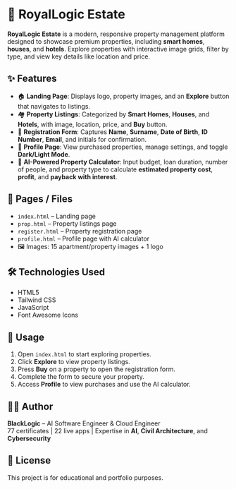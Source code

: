 # 🏰 RoyalLogic Estate

**RoyalLogic Estate** is a modern, responsive property management platform designed to showcase premium properties, including **smart homes**, **houses**, and **hotels**. Explore properties with interactive image grids, filter by type, and view key details like location and price.  

## ✨ Features

- 🏠 **Landing Page**: Displays logo, property images, and an **Explore** button that navigates to listings.  
- 🏘️ **Property Listings**: Categorized by **Smart Homes**, **Houses**, and **Hotels**, with image, location, price, and **Buy** button.  
- 📝 **Registration Form**: Captures **Name**, **Surname**, **Date of Birth**, **ID Number**, **Email**, and initials for confirmation.  
- 👤 **Profile Page**: View purchased properties, manage settings, and toggle **Dark/Light Mode**.  
- 🤖 **AI-Powered Property Calculator**: Input budget, loan duration, number of people, and property type to calculate **estimated property cost**, **profit**, and **payback with interest**.  

## 📁 Pages / Files

- `index.html` – Landing page  
- `prop.html` – Property listings page  
- `register.html` – Property registration page  
- `profile.html` – Profile page with AI calculator  
- 🖼️ Images: 15 apartment/property images + 1 logo  

## 🛠️ Technologies Used

- HTML5  
- Tailwind CSS  
- JavaScript  
- Font Awesome Icons  

## 🚀 Usage

1. Open `index.html` to start exploring properties.  
2. Click **Explore** to view property listings.  
3. Press **Buy** on a property to open the registration form.  
4. Complete the form to secure your property.  
5. Access **Profile** to view purchases and use the AI calculator.  

## 👨‍💻 Author

**BlackLogic** – AI Software Engineer & Cloud Engineer  
77 certificates | 22 live apps | Expertise in **AI**, **Civil Architecture**, and **Cybersecurity**  

## 📜 License

This project is for educational and portfolio purposes.
